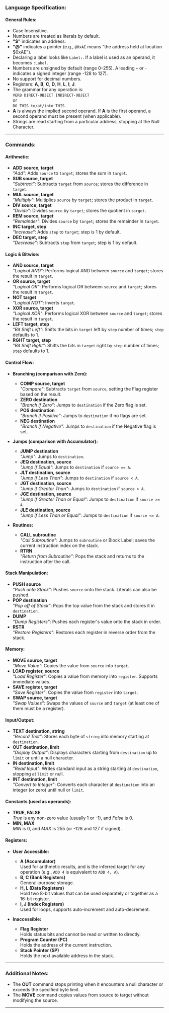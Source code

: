 ### **Language Specification:**

#### **General Rules:**
- Case Insensitive.
- Numbers are treated as literals by default.
- **"$"** indicates an address.
- **"@"** indicates a pointer (e.g., `@0xAE` means "the address held at location $0xAE").
- Declaring a label looks like `Label:`. If a label is used as an operand, it becomes `:Label`.
- Numbers are unsigned by default (range 0–255). A leading `+` or `-` indicates a signed integer (range -128 to 127).
- No support for decimal numbers.
- Registers: **A**, **B**, **C**, **D**, **H**, **L**, **I**, **J**.
- The grammar for any operation is:  
  `VERB DIRECT-OBJECT INDIRECT-OBJECT`  
  or  
  `DO THIS to/at/into THIS`.
- **A** is always the implied second operand. If **A** is the first operand, a second operand must be present (when applicable).
- Strings are read starting from a particular address, stopping at the Null Character.

---

### **Commands:**

#### **Arithmetic:**
- **ADD source, target**  
  *"Add"*: Adds `source` to `target`; stores the sum in `target`.
- **SUB source, target**  
  *"Subtract"*: Subtracts `target` from `source`; stores the difference in `target`.
- **MUL source, target**  
  *"Multiply"*: Multiplies `source` by `target`; stores the product in `target`.
- **DIV source, target**  
  *"Divide"*: Divides `source` by `target`; stores the quotient in `target`.
- **REM source, target**  
  *"Remainder"*: Divides `source` by `target`; stores the remainder in `target`.
- **INC target, step**  
  *"Increase"*: Adds `step` to `target`; step is 1 by default.
- **DEC target, step**  
  *"Decrease"*: Subtracts `step` from `target`; step is 1 by default.

#### **Logic & Bitwise:**
- **AND source, target**  
  *"Logical AND"*: Performs logical AND between `source` and `target`; stores the result in `target`.
- **OR source, target**  
  *"Logical OR"*: Performs logical OR between `source` and `target`; stores the result in `target`.
- **NOT target**  
  *"Logical NOT"*: Inverts `target`.
- **XOR source, target**  
  *"Logical XOR"*: Performs logical XOR between `source` and `target`; stores the result in `target`.
- **LEFT target, step**  
  *"Bit Shift Left"*: Shifts the bits in `target` left by `step` number of times; `step` defaults to 1.
- **RGHT target, step**  
  *"Bit Shift Right"*: Shifts the bits in `target` right by `step` number of times; `step` defaults to 1.

#### **Control Flow:**

- **Branching (comparison with Zero):**
  - **COMP source, target**  
    *"Compare"*: Subtracts `target` from `source`, setting the Flag register based on the result.
  - **ZERO destination**  
    *"Branch if Zero"*: Jumps to `destination` if the Zero flag is set.
  - **POS destination**  
    *"Branch if Positive"*: Jumps to `destination` if no flags are set.
  - **NEG destination**  
    *"Branch if Negative"*: Jumps to `destination` if the Negative flag is set.

- **Jumps (comparison with Accumulator):**
  - **JUMP destination**  
    *"Jump"*: Jumps to `destination`.
  - **JEQ destination, source**  
    *"Jump if Equal"*: Jumps to `destination` if `source == A`.
  - **JLT destination, source**  
    *"Jump if Less Than"*: Jumps to `destination` if `source < A`.
  - **JGT destination, source**  
    *"Jump if Greater Than"*: Jumps to `destination` if `source > A`.
  - **JGE destination, source**  
    *"Jump if Greater Than or Equal"*: Jumps to `destination` if `source >= A`.
  - **JLE destination, source**  
    *"Jump if Less Than or Equal"*: Jumps to `destination` if `source <= A`.

- **Routines:**
  - **CALL subroutine**  
    *"Call Subroutine"*: Jumps to `subroutine` or Block Label; saves the current instruction index on the stack.
  - **RTRN**  
    *"Return from Subroutine"*: Pops the stack and returns to the instruction after the call.

#### **Stack Manipulation:**
- **PUSH source**  
  *"Push onto Stack"*: Pushes `source` onto the stack. Literals can also be pushed.
- **POP destination**  
  *"Pop off of Stack"*: Pops the top value from the stack and stores it in `destination`.
- **DUMP**  
  *"Dump Registers"*: Pushes each register's value onto the stack in order.
- **RSTR**  
  *"Restore Registers"*: Restores each register in reverse order from the stack.

#### **Memory:**
- **MOVE source, target**  
  *"Move Value"*: Copies the value from `source` into `target`.
- **LOAD register, source**  
  *"Load Register"*: Copies a value from memory into `register`. Supports immediate values.
- **SAVE register, target**  
  *"Save Register"*: Copies the value from `register` into `target`.
- **SWAP source, target**  
  *"Swap Values"*: Swaps the values of `source` and `target` (at least one of them must be a register).

#### **Input/Output:**
- **TEXT destination, string**  
  *"Record Text"*: Stores each byte of `string` into memory starting at `destination`.
- **OUT destination, limit**  
  *"Display Output"*: Displays characters starting from `destination` up to `limit` or until a null character.
- **IN destination, limit**  
  *"Read Input"*: Writes standard input as a string starting at `destination`, stopping at `limit` or null.
- **INT destination, limit**  
  *"Convert to Integer"*: Converts each character at `destination` into an integer (or zero) until null or `limit`.

#### **Constants (used as operands):**
- **TRUE, FALSE**  
  *True* is any non-zero value (usually 1 or -1), and *False* is 0.
- **MIN, MAX**  
  *MIN* is 0, and *MAX* is 255 (or -128 and 127 if signed).

#### **Registers:**

- **User Accessible:**
  - **A (Accumulator)**  
    Used for arithmetic results, and is the inferred target for any operation (e.g., `ADD 4` is equivalent to `ADD 4, A`).
  - **B, C (Bank Registers)**  
    General-purpose storage.
  - **H, L (Data Registers)**  
    Hold two 8-bit values that can be used separately or together as a 16-bit register.
  - **I, J (Index Registers)**  
    Used for loops, supports auto-increment and auto-decrement.

- **Inaccessible:**
  - **Flag Register**  
    Holds status bits and cannot be read or written to directly.
  - **Program Counter (PC)**  
    Holds the address of the current instruction.
  - **Stack Pointer (SP)**  
    Holds the next available address in the stack.

---

### **Additional Notes:**
- The **OUT** command stops printing when it encounters a null character or exceeds the specified byte limit.
- The **MOVE** command copies values from source to target without modifying the source.

---